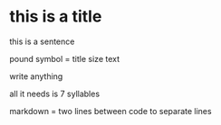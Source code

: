 # this is a title
this is a sentence

pound symbol = title size text

write anything

all it needs is 7 syllables

markdown = two lines between code to separate lines
